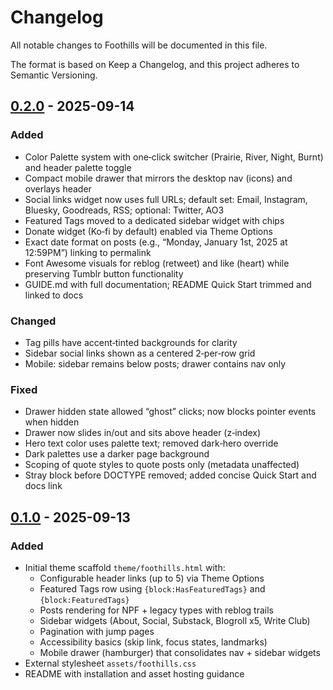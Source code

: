 # Changelog

All notable changes to Foothills will be documented in this file.

The format is based on Keep a Changelog, and this project adheres to Semantic Versioning.

## [0.2.0] - 2025-09-14
### Added
- Color Palette system with one‑click switcher (Prairie, River, Night, Burnt) and header palette toggle
- Compact mobile drawer that mirrors the desktop nav (icons) and overlays header
- Social links widget now uses full URLs; default set: Email, Instagram, Bluesky, Goodreads, RSS; optional: Twitter, AO3
- Featured Tags moved to a dedicated sidebar widget with chips
- Donate widget (Ko‑fi by default) enabled via Theme Options
- Exact date format on posts (e.g., “Monday, January 1st, 2025 at 12:59PM”) linking to permalink
- Font Awesome visuals for reblog (retweet) and like (heart) while preserving Tumblr button functionality
- GUIDE.md with full documentation; README Quick Start trimmed and linked to docs

### Changed
- Tag pills have accent‑tinted backgrounds for clarity
- Sidebar social links shown as a centered 2‑per‑row grid
- Mobile: sidebar remains below posts; drawer contains nav only

### Fixed
- Drawer hidden state allowed “ghost” clicks; now blocks pointer events when hidden
- Drawer now slides in/out and sits above header (z‑index)
- Hero text color uses palette text; removed dark‑hero override
- Dark palettes use a darker page background
- Scoping of quote styles to quote posts only (metadata unaffected)
- Stray block before DOCTYPE removed; added concise Quick Start and docs link

## [0.1.0] - 2025-09-13
### Added
- Initial theme scaffold `theme/foothills.html` with:
  - Configurable header links (up to 5) via Theme Options
  - Featured Tags row using `{block:HasFeaturedTags}` and `{block:FeaturedTags}`
  - Posts rendering for NPF + legacy types with reblog trails
  - Sidebar widgets (About, Social, Substack, Blogroll x5, Write Club)
  - Pagination with jump pages
  - Accessibility basics (skip link, focus states, landmarks)
  - Mobile drawer (hamburger) that consolidates nav + sidebar widgets
- External stylesheet `assets/foothills.css`
- README with installation and asset hosting guidance

[0.2.0]: docs/CHANGELOG.md
[0.1.0]: docs/CHANGELOG.md
